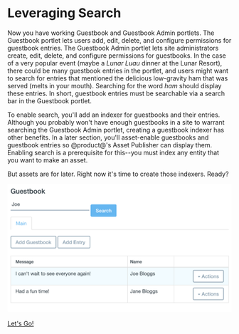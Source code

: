 # Leveraging Search [](id=leveraging-search)

Now you have working Guestbook and Guestbook Admin portlets. The Guestbook 
portlet lets users add, edit, delete, and configure permissions for guestbook 
entries. The Guestbook Admin portlet lets site administrators create, edit, 
delete, and configure permissions for guestbooks. In the case of a very popular 
event (maybe a *Lunar Luau* dinner at the Lunar Resort), there could be many 
guestbook entries in the portlet, and users might want to search for entries 
that mentioned the delicious low-gravity ham that was served (melts in your 
mouth). Searching for the word *ham* should display these entries. In short, 
guestbook entries must be searchable via a search bar in the Guestbook portlet. 

To enable search, you'll add an indexer for guestbooks and their entries. 
Although you probably won't have enough guestbooks in a site to warrant 
searching the Guestbook Admin portlet, creating a guestbook indexer has other 
benefits. In a later section, you'll asset-enable guestbooks and guestbook 
entries so @product@'s Asset Publisher can display them. Enabling search is a 
prerequisite for this--you must index any entity that you want to make an asset. 

But assets are for later. Right now it's time to create those indexers. Ready? 

![Figure 1: You'll add a search bar to the Guestbook portlet so that users can search for guestbook entries. If a guestbook entry's message or name matches the search query, the entry is displayed in the search results.](../../../images/guestbook-portlet-search.png)

<a class="go-link btn btn-primary" href="/develop/tutorials/-/knowledge_base/7-0/enabling-search-and-indexing-for-guestbooks">Let's Go!<span class="icon-circle-arrow-right"></span></a>
